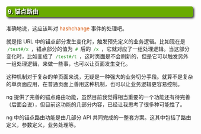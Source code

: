<h1 style=" -moz-border-radius: 5px; -webkit-border-radius: 5px; -moz-box-shadow: 3px 3px 5px #333; -webkit-box-shadow: 3px 3px 5px #333; box-shadow: 3px 3px 5px #333;  border-radius: 5px; background-color: #69ab01; padding: 4px; color: white; line-height: 1.3em; text-shadow: 2px 2px 2px black; margin: 20px auto; font-size: medium; clear: both;">9. 锚点路由</h1>

<p style="margin: 15px 0;">
准确地说，这应该叫对 <i style=" color: #d75100; font-style: normal; ">hashchange</i> 事件的处理吧。
</p>
<p style="margin: 15px 0;">
就是指 URL 中的锚点部分发生变化时，触发预先定义的业务逻辑。比如现在是 <code style="margin: auto 3px; color: #228b22; font-family: monospace; ">/test#/x</code> ，锚点部分的值为 <code style="margin: auto 3px; color: #228b22; font-family: monospace; ">#</code> 后的 <code style="margin: auto 3px; color: #228b22; font-family: monospace; ">/x</code> ，它就对应了一组处理逻辑。当这部分变化时，比如变成了 <code style="margin: auto 3px; color: #228b22; font-family: monospace; ">/test#/t</code> ，这时页面是不会刷新的，但是它可以触发另外一组处理逻辑，来做一些事，也可以让页面发生变化。
</p>
<p style="margin: 15px 0;">
这种机制对于复杂的单页面来说，无疑是一种强大的业务切分手段。就算不是复杂的单页面应用，在普通页面上善用这种机制，也可以让业务逻辑更容易控制。
</p>
<p style="margin: 15px 0;">
ng 提供了完善的锚点路由功能，虽然目前我觉得相当重要的一个功能还有待完善（后面会说），但目前这功能的几部分内容，已经让我思考了很多种可能性了。
</p>
<p style="margin: 15px 0;">
ng 中的锚点路由功能是由几部分 API 共同完成的一整套方案。这其中包括了路由定义，参数定义，业务处理等。
</p>